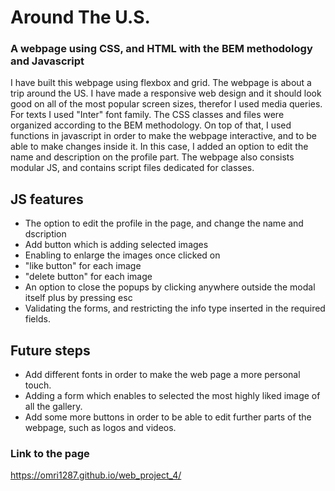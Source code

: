 # Around The U.S.

### A webpage using CSS, and HTML with the BEM methodology and Javascript

I have built this webpage using flexbox and grid. The webpage is about a trip around the US. 
I have made a responsive web design and it should look good on all of the most popular screen sizes, therefor I used media queries. For texts I used "Inter" font family. The CSS classes and files were organized according to the BEM methodology. 
On top of that, I used functions in javascript in order to make the webpage interactive, and to be able to make changes inside it. In this case, I added an option to edit the name and description on the profile part. 
The webpage also consists modular JS, and contains script files dedicated for classes.  

## JS features
* The option to edit the profile in the page, and change the name and dscription
* Add button which is adding selected images
* Enabling to enlarge the images once clicked on
* "like button" for each image
* "delete button" for each image
* An option to close the popups by clicking anywhere outside the modal itself plus by pressing esc
* Validating the forms, and restricting the info type inserted in the required fields. 

## Future steps
* Add different fonts in order to make the web page a more personal touch.
* Adding a form which enables to selected the most highly liked image of all the gallery.
* Add some more buttons in order to be able to edit further parts of the webpage, such as logos and videos.

### Link to the page
https://omri1287.github.io/web_project_4/

